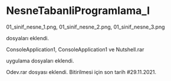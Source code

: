 # NesneTabanliProgramlama_I

01_sinif_nesne_1.png, 01_sinif_nesne_2.png, 01_sinif_nesne_3.png 
<p>dosyaları eklendi.
<p>
<p>ConsoleApplication1, ConsoleApplication1 ve Nutshell.rar
<p>uygulama dosyaları eklendi.
<p>
<p> Odev.rar dosyası eklendi. Bitirilmesi için son tarih #29.11.2021.
